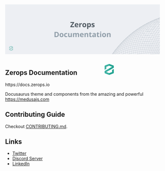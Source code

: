 ![Docs cover](https://github.com/zeropsio/recipe-shared-assets/blob/main/covers/svg/cover-docs.svg)

<h2>Zerops Documentation&nbsp;&nbsp;&nbsp;&nbsp;&nbsp;&nbsp;&nbsp;&nbsp;&nbsp;&nbsp;&nbsp;&nbsp;&nbsp;&nbsp;&nbsp;&nbsp;&nbsp;&nbsp;<img height="36" src="https://github.com/zeropsio/recipe-shared-assets/blob/main/logos/zerops-green.svg" ></h2>
https://docs.zerops.io

Docusaurus theme and components from the amazing and powerful https://medusajs.com

## Contributing Guide

Checkout [CONTRIBUTING.md](https://github.com/zeropsio/docs/blob/main/CONTRIBUTING.md).


## Links

- [Twitter](https://x.com/zeropsio)
- [Discord Server](https://discord.gg/xxzmJSDKPT)
- [LinkedIn](https://www.linkedin.com/company/zerops)
